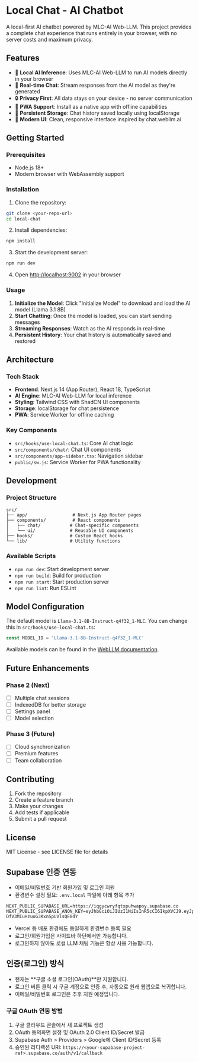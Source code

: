 # Local Chat - AI Chatbot

A local-first AI chatbot powered by MLC-AI Web-LLM. This project provides a complete chat experience that runs entirely in your browser, with no server costs and maximum privacy.

## Features

- 🤖 **Local AI Inference**: Uses MLC-AI Web-LLM to run AI models directly in your browser
- 💬 **Real-time Chat**: Stream responses from the AI model as they're generated
- 🔒 **Privacy First**: All data stays on your device - no server communication
- 📱 **PWA Support**: Install as a native app with offline capabilities
- 💾 **Persistent Storage**: Chat history saved locally using localStorage
- 🎨 **Modern UI**: Clean, responsive interface inspired by chat.webllm.ai

## Getting Started

### Prerequisites

- Node.js 18+ 
- Modern browser with WebAssembly support

### Installation

1. Clone the repository:
```bash
git clone <your-repo-url>
cd local-chat
```

2. Install dependencies:
```bash
npm install
```

3. Start the development server:
```bash
npm run dev
```

4. Open [http://localhost:9002](http://localhost:9002) in your browser

### Usage

1. **Initialize the Model**: Click "Initialize Model" to download and load the AI model (Llama 3.1 8B)
2. **Start Chatting**: Once the model is loaded, you can start sending messages
3. **Streaming Responses**: Watch as the AI responds in real-time
4. **Persistent History**: Your chat history is automatically saved and restored

## Architecture

### Tech Stack

- **Frontend**: Next.js 14 (App Router), React 18, TypeScript
- **AI Engine**: MLC-AI Web-LLM for local inference
- **Styling**: Tailwind CSS with ShadCN UI components
- **Storage**: localStorage for chat persistence
- **PWA**: Service Worker for offline caching

### Key Components

- `src/hooks/use-local-chat.ts`: Core AI chat logic
- `src/components/chat/`: Chat UI components
- `src/components/app-sidebar.tsx`: Navigation sidebar
- `public/sw.js`: Service Worker for PWA functionality

## Development

### Project Structure

```
src/
├── app/                 # Next.js App Router pages
├── components/          # React components
│   ├── chat/           # Chat-specific components
│   └── ui/             # Reusable UI components
├── hooks/              # Custom React hooks
└── lib/                # Utility functions
```

### Available Scripts

- `npm run dev`: Start development server
- `npm run build`: Build for production
- `npm run start`: Start production server
- `npm run lint`: Run ESLint

## Model Configuration

The default model is `Llama-3.1-8B-Instruct-q4f32_1-MLC`. You can change this in `src/hooks/use-local-chat.ts`:

```typescript
const MODEL_ID = 'Llama-3.1-8B-Instruct-q4f32_1-MLC'
```

Available models can be found in the [WebLLM documentation](https://github.com/mlc-ai/web-llm).

## Future Enhancements

### Phase 2 (Next)
- [ ] Multiple chat sessions
- [ ] IndexedDB for better storage
- [ ] Settings panel
- [ ] Model selection

### Phase 3 (Future)
- [ ] Cloud synchronization
- [ ] Premium features
- [ ] Team collaboration

## Contributing

1. Fork the repository
2. Create a feature branch
3. Make your changes
4. Add tests if applicable
5. Submit a pull request

## License

MIT License - see LICENSE file for details

## Supabase 인증 연동

- 이메일/비밀번호 기반 회원가입 및 로그인 지원
- 환경변수 설정 필요: `.env.local` 파일에 아래 항목 추가

```
NEXT_PUBLIC_SUPABASE_URL=https://iqgycwryfqtxpuhwapoy.supabase.co
NEXT_PUBLIC_SUPABASE_ANON_KEY=eyJhbGciOiJIUzI1NiIsInR5cCI6IkpXVCJ9.eyJpc3MiOiJzdXBhYmFzZSIsInJlZiI6ImlxZ3ljd3J5ZnF0eHB1aHdhcG95Iiwicm9sZSI6ImFub24iLCJpYXQiOjE3NTE4NDEyMTQsImV4cCI6MjA2NzQxNzIxNH0.vr_9Yf3nM6U_XHR-DfV3MIuHzuoG3Kxn5pUVlsQE8dY
```
- Vercel 등 배포 환경에도 동일하게 환경변수 등록 필요
- 로그인/회원가입은 사이드바 하단에서만 가능합니다.
- 로그인하지 않아도 로컬 LLM 채팅 기능은 항상 사용 가능합니다.

## 인증(로그인) 방식

- 현재는 **구글 소셜 로그인(OAuth)**만 지원합니다.
- 로그인 버튼 클릭 시 구글 계정으로 인증 후, 자동으로 원래 웹앱으로 복귀합니다.
- 이메일/비밀번호 로그인은 추후 지원 예정입니다.

### 구글 OAuth 연동 방법
1. 구글 클라우드 콘솔에서 새 프로젝트 생성
2. OAuth 동의화면 설정 및 OAuth 2.0 Client ID/Secret 발급
3. Supabase Auth > Providers > Google에 Client ID/Secret 등록
4. 승인된 리디렉션 URI: `https://<your-supabase-project-ref>.supabase.co/auth/v1/callback` 